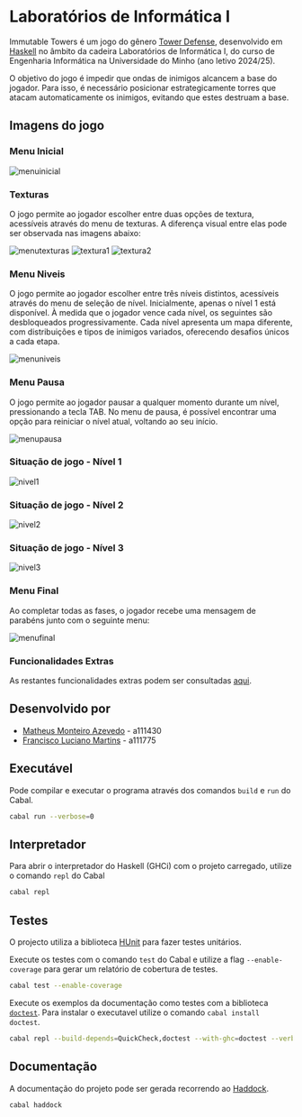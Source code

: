 # Laboratórios de Informática I

Immutable Towers é um jogo do gênero [Tower Defense](https://en.wikipedia.org/wiki/Tower_defense), desenvolvido em [Haskell](https://www.haskell.org/) no âmbito da cadeira Laboratórios de Informática I, do curso de Engenharia Informática na Universidade do Minho (ano letivo 2024/25).

O objetivo do jogo é impedir que ondas de inimigos alcancem a base do jogador. Para isso, é necessário posicionar estrategicamente torres que atacam automaticamente os inimigos, evitando que estes destruam a base.

## Imagens do jogo

### Menu Inicial

![menuinicial](imgs/menuinicial.png)

### Texturas

O jogo permite ao jogador escolher entre duas opções de textura, acessíveis através do menu de texturas. A diferença visual entre elas pode ser observada nas imagens abaixo:

![menutexturas](imgs/menutexturas.png)
![textura1](imgs/textura1.png)
![textura2](imgs/textura2.png)

### Menu Niveis

O jogo permite ao jogador escolher entre três níveis distintos, acessíveis através do menu de seleção de nível. Inicialmente, apenas o nível 1 está disponível. À medida que o jogador vence cada nível, os seguintes são desbloqueados progressivamente. Cada nível apresenta um mapa diferente, com distribuições e tipos de inimigos variados, oferecendo desafios únicos a cada etapa.

![menuniveis](imgs/menuniveis.png)

### Menu Pausa

O jogo permite ao jogador pausar a qualquer momento durante um nível, pressionando a tecla TAB. No menu de pausa, é possível encontrar uma opção para reiniciar o nível atual, voltando ao seu início.

![menupausa](imgs/menupausa.png)

### Situação de jogo - Nível 1

![nivel1](imgs/nivel1.png)

### Situação de jogo - Nível 2

![nivel2](imgs/nivel2.png)

### Situação de jogo - Nível 3

![nivel3](imgs/nivel3.png)

### Menu Final

Ao completar todas as fases, o jogador recebe uma mensagem de parabéns junto com o seguinte menu:

![menufinal](imgs/menufinal.png)

### Funcionalidades Extras

As restantes funcionalidades extras podem ser consultadas [aqui](app/EXTRAS.md).

## Desenvolvido por

- [Matheus Monteiro Azevedo](https://github.com/matheusm18) - a111430
- [Francisco Luciano Martins](https://github.com/XicoMartins54) - a111775

## Executável

Pode compilar e executar o programa através dos comandos `build` e `run` do Cabal.

```bash
cabal run --verbose=0
```

## Interpretador

Para abrir o interpretador do Haskell (GHCi) com o projeto carregado, utilize o comando `repl` do Cabal

```bash
cabal repl
```

## Testes

O projecto utiliza a biblioteca [HUnit](https://hackage.haskell.org/package/HUnit) para fazer testes unitários.

Execute os testes com o comando `test` do Cabal e utilize a flag `--enable-coverage` para gerar um relatório de cobertura de testes.

```bash
cabal test --enable-coverage
```

Execute os exemplos da documentação como testes com a biblioteca
[`doctest`](https://hackage.haskell.org/package/doctest). Para instalar o
executavel utilize o comando `cabal install doctest`.

```bash
cabal repl --build-depends=QuickCheck,doctest --with-ghc=doctest --verbose=0
```

## Documentação

A documentação do projeto pode ser gerada recorrendo ao [Haddock](https://haskell-haddock.readthedocs.io/).

```bash
cabal haddock
```
